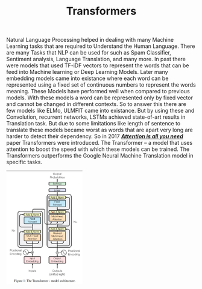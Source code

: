 
<h1 align="center"> Transformers </h1>
</br>

Natural Language Processing helped in dealing with many Machine Learning tasks that are required to Understand the Human Language. There are many Tasks that NLP can be used for such as Spam Classifier, Sentiment analysis, Language Translation, and many more. In past there were models that used TF-iDF vectors to represent the words that can be feed into Machine learning or Deep Learning Models. Later many embedding models came into existance where each word can be represented using a fixed set of continuous numbers to represent the words meaning. These Models have performed well when compared to previous models. With these models a word can be represented only by fixed vector and cannot be changed in different contexts. So to answer this there are few models like ELMo, ULMFIT came into existance. But by using these and Convolution, recurrent networks, LSTMs achieved state-of-art results in Translation task. But due to some limitations like length of sentence to translate these models became worst as words that are apart very long are harder to detect their dependency. So in 2017 [***Attention is all you need***](https://arxiv.org/abs/1706.03762) paper Transformers were introduced. The Transformer – a model that uses attention to boost the speed with which these models can be trained. The Transformers outperforms the Google Neural Machine Translation model in specific tasks.

<p align:"center", width=100%>
  <img src="/Images/Transformers_architecture.jpg", height="300">
</p>
